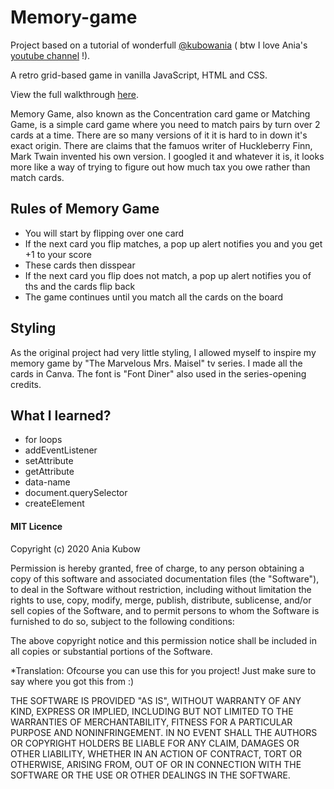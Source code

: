 # Memory-game
Project based on a tutorial of wonderfull [@kubowania](https://github.com/kubowania)
( btw I love Ania's [youtube channel](https://www.youtube.com/channel/UC5DNytAJ6_FISueUfzZCVsw) !).

A retro grid-based game in vanilla JavaScript, HTML and CSS.

View the full walkthrough [here](https://www.youtube.com/watch?v=ec8vSKJuZTk&t=3661s).

Memory Game, also known as the Concentration card game or Matching Game, is a simple card game where you need to match pairs by turn over 2 cards at a time. There are so many versions of it it is hard to in down it's exact origin. There are claims that the famuos writer of Huckleberry Finn, Mark Twain invented his own version. I googled it and whatever it is, it looks more like a way of trying to figure out how much tax you owe rather than match cards.

## Rules of Memory Game
- You will start by flipping over one card
- If the next card you flip matches, a pop up alert notifies you and you get +1 to your score
- These cards then disspear
- If the next card you flip does not match, a pop up alert notifies you of ths and the cards flip back
- The game continues until you match all the cards on the board

## Styling
As the original project had very little styling, I allowed myself to inspire my memory game by "The Marvelous Mrs. Maisel" tv series. I made all the cards in Canva. The font is "Font Diner" also used in the series-opening credits.

## What I learned?
- for loops
- addEventListener
- setAttribute
- getAttribute
- data-name
- document.querySelector
- createElement

#### MIT Licence

Copyright (c) 2020 Ania Kubow

Permission is hereby granted, free of charge, to any person obtaining a copy of this software and associated documentation files (the "Software"), to deal in the Software without restriction, including without limitation the rights to use, copy, modify, merge, publish, distribute, sublicense, and/or sell copies of the Software, and to permit persons to whom the Software is furnished to do so, subject to the following conditions:

The above copyright notice and this permission notice shall be included in all copies or substantial portions of the Software.

*Translation: Ofcourse you can use this for you project! Just make sure to say where you got this from :)

THE SOFTWARE IS PROVIDED "AS IS", WITHOUT WARRANTY OF ANY KIND, EXPRESS OR IMPLIED, INCLUDING BUT NOT LIMITED TO THE WARRANTIES OF MERCHANTABILITY, FITNESS FOR A PARTICULAR PURPOSE AND NONINFRINGEMENT. IN NO EVENT SHALL THE AUTHORS OR COPYRIGHT HOLDERS BE LIABLE FOR ANY CLAIM, DAMAGES OR OTHER LIABILITY, WHETHER IN AN ACTION OF CONTRACT, TORT OR OTHERWISE, ARISING FROM, OUT OF OR IN CONNECTION WITH THE SOFTWARE OR THE USE OR OTHER DEALINGS IN THE SOFTWARE.
